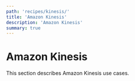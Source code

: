 ```yaml
---
path: 'recipes/kinesis/'
title: 'Amazon Kinesis'
description: 'Amazon Kinesis'
summary: true
---
```


# Amazon Kinesis


This section describes Amazon Kinesis use cases.

